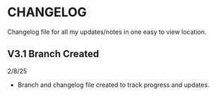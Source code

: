 # CHANGELOG 
Changelog file for all my updates/notes in one easy to view location. 

## V3.1 Branch Created 
2/8/25
- Branch and changelog file created to track progress and updates. 
